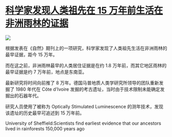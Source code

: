 # [科学家发现人类祖先在 15 万年前生活在非洲雨林的证据](https://github.com/jaaleng/jaaleng.github.io/issues/180)

![](https://pic.superbed.cc/item/67c59371f688033adbccf677.jpg)

根据发表在《自然》期刊上的一项研究，科学家发现了人类祖先生活在非洲雨林的最早证据，距今 15 万年。

<!--more-->

而在这之前，非洲雨林最早的人类居住证据是在约 1.8 万年前，而其它地区雨林的最早证据是约 7 万年前，地点是东南亚。

最新研究将时间向前推了 8 万年。德国马普地质人类学研究所领导的团队重新发掘了 1980 年代在 Côte d'Ivoire 发掘的考古遗址，当时由于技术限制未能确定发掘出的石器年代。

研究人员使用了被称为 Optically Stimulated Luminescence 的测年技术，发现该遗址的历史最早可追述到 15 万年前。

University of Sheffield:Scientists find earliest evidence that our ancestors lived in rainforests 150,000 years ago